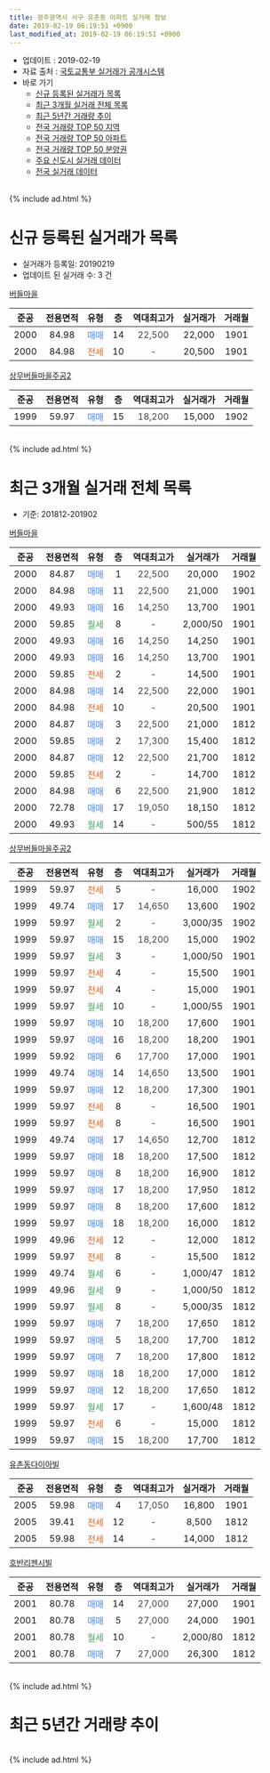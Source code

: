 ```yaml
---
title: 광주광역시 서구 유촌동 아파트 실거래 정보
date: 2019-02-19 06:19:51 +0900
last_modified_at: 2019-02-19 06:19:51 +0900
---
```


* 업데이트 : 2019-02-19
* 자료 출처 : [국토교통부 실거래가 공개시스템](http://rt.molit.go.kr)
* 바로 가기
    * [신규 등록된 실거래가 목록](#신규-등록된-실거래가-목록)
    * [최근 3개월 실거래 전체 목록](#최근-3개월-실거래-전체-목록)
    * [최근 5년간 거래량 추이](#최근-5년간-거래량-추이)
    * [전국 거래량 TOP 50 지역](https://inasie.github.io/apt-trade-info/최근-3개월-전국에서-가장-거래가-많이-발생한-지역)
    * [전국 거래량 TOP 50 아파트](https://inasie.github.io/apt-trade-info/최근-3개월-전국에서-가장-거래가-많이-발생한-아파트)
    * [전국 거래량 TOP 50 분양권](https://inasie.github.io/apt-trade-info/최근-3개월-전국에서-가장-거래가-많이-발생한-분양권)
    * [주요 신도시 실거래 데이터](https://inasie.github.io/apt-trade-info/주요-신도시)
    * [전국 실거래 데이터](https://inasie.github.io/apt-trade-info/전국)
<br>
{% include ad.html %}
<br>

# 신규 등록된 실거래가 목록
* 실거래가 등록일: 20190219
* 업데이트 된 실거래 수: 3 건


[버들마을](https://search.naver.com/search.naver?query=%EA%B4%91%EC%A3%BC%EA%B4%91%EC%97%AD%EC%8B%9C+%EC%84%9C%EA%B5%AC+%EC%9C%A0%EC%B4%8C%EB%8F%99+%EB%B2%84%EB%93%A4%EB%A7%88%EC%9D%84)

|준공|전용면적|유형|층|역대최고가|실거래가|거래월|
|:---:|:---:|:---:|:---:|:---:|:---:|:---:|
|2000|84.98|<span style="color:#4285f3">매매</span>|14|<span style="color:#444444">22,500</span>|22,000|1901|
|2000|84.98|<span style="color:#ff5a00">전세</span>|10|<span style="color:#444444">-</span>|20,500|1901|

[상무버들마을주공2](https://search.naver.com/search.naver?query=%EA%B4%91%EC%A3%BC%EA%B4%91%EC%97%AD%EC%8B%9C+%EC%84%9C%EA%B5%AC+%EC%9C%A0%EC%B4%8C%EB%8F%99+%EC%83%81%EB%AC%B4%EB%B2%84%EB%93%A4%EB%A7%88%EC%9D%84%EC%A3%BC%EA%B3%B52)

|준공|전용면적|유형|층|역대최고가|실거래가|거래월|
|:---:|:---:|:---:|:---:|:---:|:---:|:---:|
|1999|59.97|<span style="color:#4285f3">매매</span>|15|<span style="color:#444444">18,200</span>|15,000|1902|


<br>
{% include ad.html %}
<br>

# 최근 3개월 실거래 전체 목록
* 기준: 201812-201902


[버들마을](https://search.naver.com/search.naver?query=%EA%B4%91%EC%A3%BC%EA%B4%91%EC%97%AD%EC%8B%9C+%EC%84%9C%EA%B5%AC+%EC%9C%A0%EC%B4%8C%EB%8F%99+%EB%B2%84%EB%93%A4%EB%A7%88%EC%9D%84)

|준공|전용면적|유형|층|역대최고가|실거래가|거래월|
|:---:|:---:|:---:|:---:|:---:|:---:|:---:|
|2000|84.87|<span style="color:#4285f3">매매</span>|1|<span style="color:#444444">22,500</span>|20,000|1902|
|2000|84.98|<span style="color:#4285f3">매매</span>|11|<span style="color:#444444">22,500</span>|21,000|1901|
|2000|49.93|<span style="color:#4285f3">매매</span>|16|<span style="color:#444444">14,250</span>|13,700|1901|
|2000|59.85|<span style="color:#34a853">월세</span>|8|<span style="color:#444444">-</span>|2,000/50|1901|
|2000|49.93|<span style="color:#4285f3">매매</span>|16|<span style="color:#444444">14,250</span>|14,250|1901|
|2000|49.93|<span style="color:#4285f3">매매</span>|16|<span style="color:#444444">14,250</span>|13,700|1901|
|2000|59.85|<span style="color:#ff5a00">전세</span>|2|<span style="color:#444444">-</span>|14,500|1901|
|2000|84.98|<span style="color:#4285f3">매매</span>|14|<span style="color:#444444">22,500</span>|22,000|1901|
|2000|84.98|<span style="color:#ff5a00">전세</span>|10|<span style="color:#444444">-</span>|20,500|1901|
|2000|84.87|<span style="color:#4285f3">매매</span>|3|<span style="color:#444444">22,500</span>|21,000|1812|
|2000|59.85|<span style="color:#4285f3">매매</span>|2|<span style="color:#444444">17,300</span>|15,400|1812|
|2000|84.87|<span style="color:#4285f3">매매</span>|12|<span style="color:#444444">22,500</span>|21,700|1812|
|2000|59.85|<span style="color:#ff5a00">전세</span>|2|<span style="color:#444444">-</span>|14,700|1812|
|2000|84.98|<span style="color:#4285f3">매매</span>|6|<span style="color:#444444">22,500</span>|21,900|1812|
|2000|72.78|<span style="color:#4285f3">매매</span>|17|<span style="color:#444444">19,050</span>|18,150|1812|
|2000|49.93|<span style="color:#34a853">월세</span>|14|<span style="color:#444444">-</span>|500/55|1812|

[상무버들마을주공2](https://search.naver.com/search.naver?query=%EA%B4%91%EC%A3%BC%EA%B4%91%EC%97%AD%EC%8B%9C+%EC%84%9C%EA%B5%AC+%EC%9C%A0%EC%B4%8C%EB%8F%99+%EC%83%81%EB%AC%B4%EB%B2%84%EB%93%A4%EB%A7%88%EC%9D%84%EC%A3%BC%EA%B3%B52)

|준공|전용면적|유형|층|역대최고가|실거래가|거래월|
|:---:|:---:|:---:|:---:|:---:|:---:|:---:|
|1999|59.97|<span style="color:#ff5a00">전세</span>|5|<span style="color:#444444">-</span>|16,000|1902|
|1999|49.74|<span style="color:#4285f3">매매</span>|17|<span style="color:#444444">14,650</span>|13,600|1902|
|1999|59.97|<span style="color:#34a853">월세</span>|2|<span style="color:#444444">-</span>|3,000/35|1902|
|1999|59.97|<span style="color:#4285f3">매매</span>|15|<span style="color:#444444">18,200</span>|15,000|1902|
|1999|59.97|<span style="color:#34a853">월세</span>|3|<span style="color:#444444">-</span>|1,000/50|1901|
|1999|59.97|<span style="color:#ff5a00">전세</span>|4|<span style="color:#444444">-</span>|15,500|1901|
|1999|59.97|<span style="color:#ff5a00">전세</span>|4|<span style="color:#444444">-</span>|15,000|1901|
|1999|59.97|<span style="color:#34a853">월세</span>|10|<span style="color:#444444">-</span>|1,000/55|1901|
|1999|59.97|<span style="color:#4285f3">매매</span>|10|<span style="color:#444444">18,200</span>|17,600|1901|
|1999|59.97|<span style="color:#4285f3">매매</span>|16|<span style="color:#444444">18,200</span>|18,200|1901|
|1999|59.92|<span style="color:#4285f3">매매</span>|6|<span style="color:#444444">17,700</span>|17,000|1901|
|1999|49.74|<span style="color:#4285f3">매매</span>|14|<span style="color:#444444">14,650</span>|13,500|1901|
|1999|59.97|<span style="color:#4285f3">매매</span>|12|<span style="color:#444444">18,200</span>|17,300|1901|
|1999|59.97|<span style="color:#ff5a00">전세</span>|8|<span style="color:#444444">-</span>|16,500|1901|
|1999|59.97|<span style="color:#ff5a00">전세</span>|8|<span style="color:#444444">-</span>|16,500|1901|
|1999|49.74|<span style="color:#4285f3">매매</span>|17|<span style="color:#444444">14,650</span>|12,700|1812|
|1999|59.97|<span style="color:#4285f3">매매</span>|18|<span style="color:#444444">18,200</span>|17,500|1812|
|1999|59.97|<span style="color:#4285f3">매매</span>|8|<span style="color:#444444">18,200</span>|16,900|1812|
|1999|59.97|<span style="color:#4285f3">매매</span>|17|<span style="color:#444444">18,200</span>|17,950|1812|
|1999|59.97|<span style="color:#4285f3">매매</span>|8|<span style="color:#444444">18,200</span>|17,600|1812|
|1999|59.97|<span style="color:#4285f3">매매</span>|18|<span style="color:#444444">18,200</span>|16,000|1812|
|1999|49.96|<span style="color:#ff5a00">전세</span>|12|<span style="color:#444444">-</span>|12,000|1812|
|1999|59.97|<span style="color:#ff5a00">전세</span>|8|<span style="color:#444444">-</span>|15,500|1812|
|1999|49.74|<span style="color:#34a853">월세</span>|6|<span style="color:#444444">-</span>|1,000/47|1812|
|1999|49.96|<span style="color:#34a853">월세</span>|9|<span style="color:#444444">-</span>|1,000/50|1812|
|1999|59.97|<span style="color:#34a853">월세</span>|8|<span style="color:#444444">-</span>|5,000/35|1812|
|1999|59.97|<span style="color:#4285f3">매매</span>|7|<span style="color:#444444">18,200</span>|17,650|1812|
|1999|59.97|<span style="color:#4285f3">매매</span>|5|<span style="color:#444444">18,200</span>|17,700|1812|
|1999|59.97|<span style="color:#4285f3">매매</span>|7|<span style="color:#444444">18,200</span>|17,800|1812|
|1999|59.97|<span style="color:#4285f3">매매</span>|18|<span style="color:#444444">18,200</span>|17,000|1812|
|1999|59.97|<span style="color:#4285f3">매매</span>|12|<span style="color:#444444">18,200</span>|17,650|1812|
|1999|59.97|<span style="color:#34a853">월세</span>|17|<span style="color:#444444">-</span>|1,600/48|1812|
|1999|59.97|<span style="color:#ff5a00">전세</span>|6|<span style="color:#444444">-</span>|15,000|1812|
|1999|59.97|<span style="color:#4285f3">매매</span>|15|<span style="color:#444444">18,200</span>|17,700|1812|


<script async src="//pagead2.googlesyndication.com/pagead/js/adsbygoogle.js"></script>
<!-- 기본 -->
<ins class="adsbygoogle"
     style="display:block"
     data-ad-client="ca-pub-2446590836940007"
     data-ad-slot="1659523306"
     data-ad-format="auto"
     data-full-width-responsive="true"></ins>
<script>
(adsbygoogle = window.adsbygoogle || []).push({});
</script>


[유촌동다이아빌](https://search.naver.com/search.naver?query=%EA%B4%91%EC%A3%BC%EA%B4%91%EC%97%AD%EC%8B%9C+%EC%84%9C%EA%B5%AC+%EC%9C%A0%EC%B4%8C%EB%8F%99+%EC%9C%A0%EC%B4%8C%EB%8F%99%EB%8B%A4%EC%9D%B4%EC%95%84%EB%B9%8C)

|준공|전용면적|유형|층|역대최고가|실거래가|거래월|
|:---:|:---:|:---:|:---:|:---:|:---:|:---:|
|2005|59.98|<span style="color:#4285f3">매매</span>|4|<span style="color:#444444">17,050</span>|16,800|1901|
|2005|39.41|<span style="color:#ff5a00">전세</span>|12|<span style="color:#444444">-</span>|8,500|1812|
|2005|59.98|<span style="color:#ff5a00">전세</span>|14|<span style="color:#444444">-</span>|14,000|1812|

[호반리젠시빌](https://search.naver.com/search.naver?query=%EA%B4%91%EC%A3%BC%EA%B4%91%EC%97%AD%EC%8B%9C+%EC%84%9C%EA%B5%AC+%EC%9C%A0%EC%B4%8C%EB%8F%99+%ED%98%B8%EB%B0%98%EB%A6%AC%EC%A0%A0%EC%8B%9C%EB%B9%8C)

|준공|전용면적|유형|층|역대최고가|실거래가|거래월|
|:---:|:---:|:---:|:---:|:---:|:---:|:---:|
|2001|80.78|<span style="color:#4285f3">매매</span>|14|<span style="color:#444444">27,000</span>|27,000|1901|
|2001|80.78|<span style="color:#4285f3">매매</span>|5|<span style="color:#444444">27,000</span>|24,000|1901|
|2001|80.78|<span style="color:#34a853">월세</span>|10|<span style="color:#444444">-</span>|2,000/80|1812|
|2001|80.78|<span style="color:#4285f3">매매</span>|7|<span style="color:#444444">27,000</span>|26,300|1812|


<br>
{% include ad.html %}
<br>

# 최근 5년간 거래량 추이


<div style="width:100%;">
    <canvas id="deal_progress" height="200"></canvas>
</div>

<script>
new Chart(document.getElementById("deal_progress"), {
    type: 'line',
    data: {
        labels: ['201402','201403','201404','201405','201406','201407','201408','201409','201410','201411','201412','201501','201502','201503','201504','201505','201506','201507','201508','201509','201510','201511','201512','201601','201602','201603','201604','201605','201606','201607','201608','201609','201610','201611','201612','201701','201702','201703','201704','201705','201706','201707','201708','201709','201710','201711','201712','201801','201802','201803','201804','201805','201806','201807','201808','201809','201810','201811','201812','201901','201902'],
        datasets: [{
            label: '매매',
            pointRadius: 1,
            data: [29, 20, 19, 10, 9, 16, 14, 20, 16, 10, 9, 25, 18, 31, 25, 10, 13, 11, 19, 20, 22, 14, 15, 9, 11, 10, 15, 12, 21, 17, 16, 19, 26, 15, 13, 10, 13, 9, 12, 22, 23, 11, 13, 19, 17, 19, 14, 15, 15, 27, 19, 18, 19, 12, 24, 34, 32, 16, 18, 13, 3],
            borderColor: "rgba(255, 201, 14, 1)",
            backgroundColor: "rgba(255, 201, 14, 0.5)",
            fill: false,
            lineTension: 0
        },{
            label: '전월세',
            pointRadius: 1,
            data: [11, 11, 9, 4, 7, 3, 7, 7, 4, 9, 7, 11, 6, 9, 3, 3, 7, 4, 11, 5, 11, 12, 9, 6, 7, 11, 6, 12, 9, 7, 9, 8, 8, 7, 5, 11, 9, 8, 9, 5, 8, 8, 9, 8, 9, 6, 2, 10, 7, 6, 8, 7, 6, 6, 13, 5, 10, 7, 12, 9, 2],
            borderColor: "rgba(0, 141, 185, 1)",
            backgroundColor: "rgba(0, 141, 185, 0.5)",
            fill: false,
            lineTension: 0
        }
        ]
    },
    options: {
        responsive: true,
        title: {
            display: false
        },
        tooltips: {
            mode: 'index',
            intersect: false
        },
        hover: {
            mode: 'nearest',
            intersect: true
        },
        scales: {
            xAxes: [{
                display: true,
                scaleLabel: {
                    display: true,
                    labelString: '년/월'
                }
            }],
            yAxes: [{
                display: true,
                ticks: {
                    suggestedMin: 0,
                },
                scaleLabel: {
                    display: true,
                    labelString: '실거래 수'
                }
            }]
        }
    }
});

</script>


<br>
{% include ad.html %}
<br>

